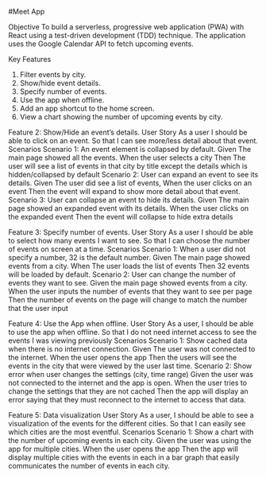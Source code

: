 
#Meet App

Objective
To build a serverless, progressive web application (PWA) with React using a test-driven
development (TDD) technique. The application uses the Google Calendar API to fetch
upcoming events.

Key Features
1. Filter events by city.
2. Show/hide event details.
3. Specify number of events.
4. Use the app when offline.
5. Add an app shortcut to the home screen.
6. View a chart showing the number of upcoming events by city.

Feature 2: Show/Hide an event’s details. User Story
As a user
I should be able to click on an event.
So that I can see more/less detail about that event.
Scenarios
Scenario 1: An event element is collapsed by default.
Given The main page showed all the events.
When the user selects a city
Then The user will see a list of events in that city by title except the details which is hidden/collapsed by default
Scenario 2: User can expand an event to see its details.
Given The user did see a list of events,
When the user clicks on an event
Then the event will expand to show more detail about that event.
Scenario 3: User can collapse an event to hide its details.
Given The main page showed an expanded event with its details. When the user clicks on the expanded event
Then the event will collapse to hide extra details

Feature 3: Specify number of events. User Story
As a user
I should be able to select how many events I want to see.
So that I can choose the number of events on screen at a time.
Scenarios
Scenario 1: When a user did not specify a number, 32 is the default number.
Given The main page showed events from a city. When The user loads the list of events
Then 32 events will be loaded by default.
Scenario 2: User can change the number of events they want to see.
Given the main page showed events from a city.
When the user inputs the number of events that they want to see per page
Then the number of events on the page will change to match the number that the user input
 
Feature 4: Use the App when offline. User Story
As a user,
I should be able to use the app when offline.
So that I do not need internet access to see the events I was viewing previously
Scenarios
Scenario 1: Show cached data when there is no internet connection.
Given The user was not connected to the internet.
When the user opens the app
Then the users will see the events in the city that were viewed by the user last time.
Scenario 2: Show error when user changes the settings (city, time range)
Given the user was not connected to the internet and the app is open.
When the user tries to change the settings that they are not cached
Then the app will display an error saying that they must reconnect to the internet to access that data.

Feature 5: Data visualization User Story
As a user,
I should be able to see a visualization of the events for the different cities. So that I can easily see which cities are the most eventful.
Scenarios
Scenario 1: Show a chart with the number of upcoming events in each city.
Given the user was using the app for multiple cities.
When the user opens the app
Then the app will display multiple cities with the events in each in a bar graph that easily communicates the number of events in each city.
